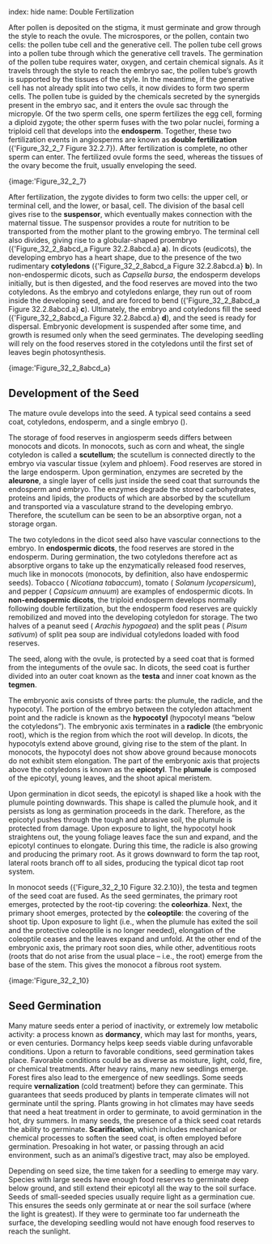 index: hide
name: Double Fertilization

After pollen is deposited on the stigma, it must germinate and grow through the style to reach the ovule. The microspores, or the pollen, contain two cells: the pollen tube cell and the generative cell. The pollen tube cell grows into a pollen tube through which the generative cell travels. The germination of the pollen tube requires water, oxygen, and certain chemical signals. As it travels through the style to reach the embryo sac, the pollen tube’s growth is supported by the tissues of the style. In the meantime, if the generative cell has not already split into two cells, it now divides to form two sperm cells. The pollen tube is guided by the chemicals secreted by the synergids present in the embryo sac, and it enters the ovule sac through the micropyle. Of the two sperm cells, one sperm fertilizes the egg cell, forming a diploid zygote; the other sperm fuses with the two polar nuclei, forming a triploid cell that develops into the  **endosperm**. Together, these two fertilization events in angiosperms are known as  **double fertilization** ({'Figure_32_2_7 Figure 32.2.7}). After fertilization is complete, no other sperm can enter. The fertilized ovule forms the seed, whereas the tissues of the ovary become the fruit, usually enveloping the seed.


{image:'Figure_32_2_7}
        

After fertilization, the zygote divides to form two cells: the upper cell, or terminal cell, and the lower, or basal, cell. The division of the basal cell gives rise to the  **suspensor**, which eventually makes connection with the maternal tissue. The suspensor provides a route for nutrition to be transported from the mother plant to the growing embryo. The terminal cell also divides, giving rise to a globular-shaped proembryo ({'Figure_32_2_8abcd_a Figure 32.2.8abcd.a} **a**). In dicots (eudicots), the developing embryo has a heart shape, due to the presence of the two rudimentary  **cotyledons** ({'Figure_32_2_8abcd_a Figure 32.2.8abcd.a} **b**). In non-endospermic dicots, such as  *Capsella bursa*, the endosperm develops initially, but is then digested, and the food reserves are moved into the two cotyledons. As the embryo and cotyledons enlarge, they run out of room inside the developing seed, and are forced to bend ({'Figure_32_2_8abcd_a Figure 32.2.8abcd.a} **c**). Ultimately, the embryo and cotyledons fill the seed ({'Figure_32_2_8abcd_a Figure 32.2.8abcd.a} **d**), and the seed is ready for dispersal. Embryonic development is suspended after some time, and growth is resumed only when the seed germinates. The developing seedling will rely on the food reserves stored in the cotyledons until the first set of leaves begin photosynthesis.


{image:'Figure_32_2_8abcd_a}
        

## Development of the Seed

The mature ovule develops into the seed. A typical seed contains a seed coat, cotyledons, endosperm, and a single embryo ().

The storage of food reserves in angiosperm seeds differs between monocots and dicots. In monocots, such as corn and wheat, the single cotyledon is called a  **scutellum**; the scutellum is connected directly to the embryo via vascular tissue (xylem and phloem). Food reserves are stored in the large endosperm. Upon germination, enzymes are secreted by the  **aleurone**, a single layer of cells just inside the seed coat that surrounds the endosperm and embryo. The enzymes degrade the stored carbohydrates, proteins and lipids, the products of which are absorbed by the scutellum and transported via a vasculature strand to the developing embryo. Therefore, the scutellum can be seen to be an absorptive organ, not a storage organ.

The two cotyledons in the dicot seed also have vascular connections to the embryo. In  **endospermic dicots**, the food reserves are stored in the endosperm. During germination, the two cotyledons therefore act as absorptive organs to take up the enzymatically released food reserves, much like in monocots (monocots, by definition, also have endospermic seeds). Tobacco ( *Nicotiana tabaccum*), tomato ( *Solanum lycopersicum*), and pepper ( *Capsicum annuum*) are examples of endospermic dicots. In  **non-endospermic dicots**, the triploid endosperm develops normally following double fertilization, but the endosperm food reserves are quickly remobilized and moved into the developing cotyledon for storage. The two halves of a peanut seed ( *Arachis hypogaea*) and the split peas ( *Pisum sativum*) of split pea soup are individual cotyledons loaded with food reserves.

The seed, along with the ovule, is protected by a seed coat that is formed from the integuments of the ovule sac. In dicots, the seed coat is further divided into an outer coat known as the  **testa** and inner coat known as the  **tegmen**.

The embryonic axis consists of three parts: the plumule, the radicle, and the hypocotyl. The portion of the embryo between the cotyledon attachment point and the radicle is known as the  **hypocotyl** (hypocotyl means “below the cotyledons”). The embryonic axis terminates in a  **radicle** (the embryonic root), which is the region from which the root will develop. In dicots, the hypocotyls extend above ground, giving rise to the stem of the plant. In monocots, the hypocotyl does not show above ground because monocots do not exhibit stem elongation. The part of the embryonic axis that projects above the cotyledons is known as the  **epicotyl**. The  **plumule** is composed of the epicotyl, young leaves, and the shoot apical meristem.

Upon germination in dicot seeds, the epicotyl is shaped like a hook with the plumule pointing downwards. This shape is called the plumule hook, and it persists as long as germination proceeds in the dark. Therefore, as the epicotyl pushes through the tough and abrasive soil, the plumule is protected from damage. Upon exposure to light, the hypocotyl hook straightens out, the young foliage leaves face the sun and expand, and the epicotyl continues to elongate. During this time, the radicle is also growing and producing the primary root. As it grows downward to form the tap root, lateral roots branch off to all sides, producing the typical dicot tap root system.

In monocot seeds ({'Figure_32_2_10 Figure 32.2.10}), the testa and tegmen of the seed coat are fused. As the seed germinates, the primary root emerges, protected by the root-tip covering: the  **coleorhiza**. Next, the primary shoot emerges, protected by the  **coleoptile**: the covering of the shoot tip. Upon exposure to light (i.e., when the plumule has exited the soil and the protective coleoptile is no longer needed), elongation of the coleoptile ceases and the leaves expand and unfold. At the other end of the embryonic axis, the primary root soon dies, while other, adventitious roots (roots that do not arise from the usual place – i.e., the root) emerge from the base of the stem. This gives the monocot a fibrous root system.


{image:'Figure_32_2_10}
        

## Seed Germination

Many mature seeds enter a period of inactivity, or extremely low metabolic activity: a process known as  **dormancy**, which may last for months, years, or even centuries. Dormancy helps keep seeds viable during unfavorable conditions. Upon a return to favorable conditions, seed germination takes place. Favorable conditions could be as diverse as moisture, light, cold, fire, or chemical treatments. After heavy rains, many new seedlings emerge. Forest fires also lead to the emergence of new seedlings. Some seeds require  **vernalization** (cold treatment) before they can germinate. This guarantees that seeds produced by plants in temperate climates will not germinate until the spring. Plants growing in hot climates may have seeds that need a heat treatment in order to germinate, to avoid germination in the hot, dry summers. In many seeds, the presence of a thick seed coat retards the ability to germinate.  **Scarification**, which includes mechanical or chemical processes to soften the seed coat, is often employed before germination. Presoaking in hot water, or passing through an acid environment, such as an animal’s digestive tract, may also be employed.

Depending on seed size, the time taken for a seedling to emerge may vary. Species with large seeds have enough food reserves to germinate deep below ground, and still extend their epicotyl all the way to the soil surface. Seeds of small-seeded species usually require light as a germination cue. This ensures the seeds only germinate at or near the soil surface (where the light is greatest). If they were to germinate too far underneath the surface, the developing seedling would not have enough food reserves to reach the sunlight.
